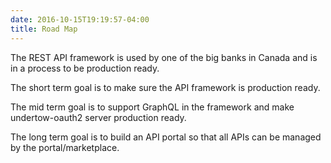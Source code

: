 ```yaml
---
date: 2016-10-15T19:19:57-04:00
title: Road Map
---
```


The REST API framework is used by one of the big banks in Canada and is in a process to be production
ready. 

The short term goal is to make sure the API framework is production ready.

The mid term goal is to support GraphQL in the framework and make undertow-oauth2 server production ready.

The long term goal is to build an API portal so that all APIs can be managed by the portal/marketplace.

